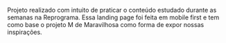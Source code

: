 Projeto realizado com intuito de praticar o conteúdo estudado durante as semanas na Reprograma. 
Essa landing page foi feita em mobile first e tem como base o projeto M de Maravilhosa como forma de expor nossas inspirações.